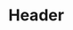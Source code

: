 <!-- TITLE: Cataclysmic Deduction -->
<!-- SUBTITLE: A quick summary of Cataclysmicdeduction -->

# Header